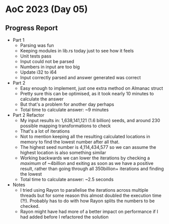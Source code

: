 # AoC 2023 (Day 05)

## Progress Report
- Part 1
  - Parsing was fun
  - Keeping modules in lib.rs today just to see how it feels
  - Unit tests pass
  - Input could not be parsed
  - Numbers in input are too big
  - Update i32 to i64
  - Input correctly parsed and answer generated was correct
- Part 2
  - Easy enough to implement, just one extra method on Almanac struct
  - Pretty sure this can be optimised, as it took nearly 10 minutes to calculate the answer
  - But that's a problem for another day perhaps
  - Total time to calculate answer: ~9 minutes
- Part 2 Refactor
  - My input results in: 1,638,141,121 (1.6 billion) seeds, and around 230
    possible mapping transformations to check
  - That's a lot of iterations
  - Not to mention keeping all the resulting calculated locations in memory to
    find the lowest number after all that.
  - The highest seed number is 4,114,434,577 so we can assume the highest
    location is also something similar
  - Working backwards we can lower the iterations by checking a _maximum_ of
    ~4billion and exiting as soon as we have a positive result, rather than
    going through all 350billion+ iterations and finding the lowest
  - Total time to calculate answer: ~2.5 seconds
- Notes
  - I tried using Rayon to parallelise the iterations across multiple threads
    but for some reason this almost doubled the execution time (?!). Probably
    has to do with how Rayon splits the numbers to be checked.
  - Rayon might have had more of a better impact on performance if I had added
    before I refactored the solution
